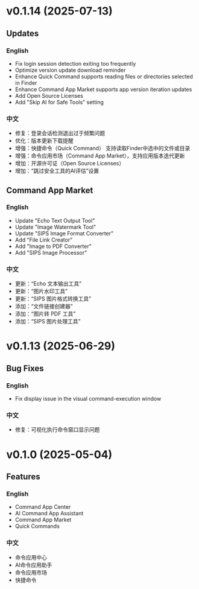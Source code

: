 # v0.1.14 (2025-07-13)


## Updates

### English
- Fix login session detection exiting too frequently
- Optimize version update download reminder
- Enhance Quick Command supports reading files or directories selected in Finder
- Enhance Command App Market supports app version iteration updates
- Add Open Source Licenses
- Add "Skip AI for Safe Tools" setting

### 中文
- 修复：登录会话检测退出过于频繁问题
- 优化：版本更新下载提醒
- 增强：快捷命令（Quick Command） 支持读取Finder中选中的文件或目录
- 增强：命令应用市场（Command App Market），支持应用版本迭代更新
- 增加：开源许可证（Open Source Licenses）
- 增加：“跳过安全工具的AI评估”设置

## Command App Market
### English
- Update "Echo Text Output Tool"
- Update "Image Watermark Tool"
- Update "SIPS Image Format Converter"
- Add "File Link Creator"
- Add "Image to PDF Converter"
- Add "SIPS Image Processor"

### 中文
- 更新：“Echo 文本输出工具”
- 更新：“图片水印工具”
- 更新：“SIPS 图片格式转换工具”
- 添加：“文件链接创建器”
- 添加：“图片转 PDF 工具”
- 添加：“SIPS 图片处理工具”

# v0.1.13 (2025-06-29)

## Bug Fixes
### English
- Fix display issue in the visual command-execution window

### 中文
- 修复：可视化执行命令窗口显示问题

# v0.1.0 (2025-05-04)

## Features
### English
- Command App Center
- AI Command App Assistant
- Command App Market
- Quick Commands

### 中文
- 命令应用中心
- AI命令应用助手
- 命令应用市场
- 快捷命令
